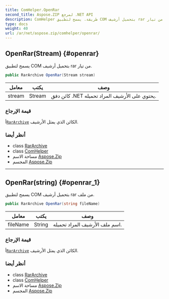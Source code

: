 ```yaml
---
title: ComHelper.OpenRar
second_title: Aspose.ZIP لمرجع .NET API
description: ComHelper طريقة. يسمح لتطبيق COM بتحميل أرشيف rar من تيار.
type: docs
weight: 40
url: /ar/net/aspose.zip/comhelper/openrar/
---
```

## OpenRar(Stream) {#openrar}

يسمح لتطبيق COM بتحميل أرشيف rar من تيار.

```csharp
public RarArchive OpenRar(Stream stream)
```

| معامل | يكتب | وصف |
| --- | --- | --- |
| stream | Stream | كائن دفق .NET يحتوي على الأرشيف المراد تحميله. |

### قيمة الإرجاع

أ[`RarArchive`](../../../aspose.zip.rar/rararchive/) الكائن الذي يمثل الأرشيف.

### أنظر أيضا

* class [RarArchive](../../../aspose.zip.rar/rararchive/)
* class [ComHelper](../)
* مساحة الاسم [Aspose.Zip](../../comhelper/)
* المجسم [Aspose.Zip](../../../)

---

## OpenRar(string) {#openrar_1}

يسمح لتطبيق COM بتحميل أرشيف rar من ملف.

```csharp
public RarArchive OpenRar(string fileName)
```

| معامل | يكتب | وصف |
| --- | --- | --- |
| fileName | String | اسم ملف الأرشيف المراد تحميله. |

### قيمة الإرجاع

أ[`RarArchive`](../../../aspose.zip.rar/rararchive/) الكائن الذي يمثل الأرشيف.

### أنظر أيضا

* class [RarArchive](../../../aspose.zip.rar/rararchive/)
* class [ComHelper](../)
* مساحة الاسم [Aspose.Zip](../../comhelper/)
* المجسم [Aspose.Zip](../../../)


